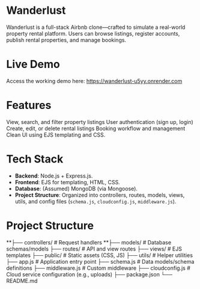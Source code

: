 # Wanderlust

Wanderlust is a full-stack Airbnb clone—crafted to simulate a real-world property rental platform. Users can browse listings, register accounts, publish rental properties, and manage bookings.

# Live Demo
Access the working demo here: https://wanderlust-u5yy.onrender.com

# Features

View, search, and filter property listings
User authentication (sign up, login)
Create, edit, or delete rental listings
Booking workflow and management
Clean UI using EJS templating and CSS.

# Tech Stack

- **Backend**: Node.js + Express.js.
- **Frontend**: EJS for templating, HTML, CSS.
- **Database**: (Assumed) MongoDB (via Mongoose).
- **Project Structure**: Organized into controllers, routes, models, views, utils, and config files (`schema.js`, `cloudconfig.js`, `middleware.js`).

# Project Structure

**├── controllers/      # Request handlers
**├── models/            # Database schemas/models
├── routes/            # API and view routes
├── views/             # EJS templates
├── public/            # Static assets (CSS, JS)
├── utils/             # Helper utilities
├── app.js             # Application entry point
├── schema.js          # Data models/schema definitions
├── middleware.js      # Custom middleware
├── cloudconfig.js     # Cloud service configuration (e.g., uploads)
├── package.json
└── README.md
